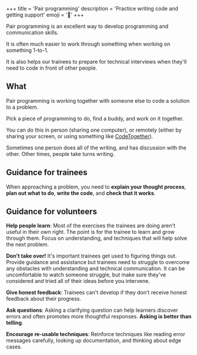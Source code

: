 +++
title = 'Pair programming'
description = 'Practice writing code and getting support'
emoji = '👥'
+++

Pair programming is an excellent way to develop programming and communication skills.

It is often much easier to work through something when working on something 1-to-1.

It is also helps our trainees to prepare for technical interviews when they'll need to code in front of other people.

## What

Pair programming is working together with someone else to code a solution to a problem.

Pick a piece of programming to do, find a buddy, and work on it together.

You can do this in person (sharing one computer), or remotely (either by sharing your screen, or using something like [CodeTogether](https://marketplace.visualstudio.com/items?itemName=genuitecllc.codetogether)).

Sometimes one person does all of the writing, and has discussion with the other. Other times, people take turns writing.

## Guidance for trainees

When approaching a problem, you need to **explain your thought process**, **plan out what to do**, **write the code**, and **check that it works**.

## Guidance for volunteers

**Help people learn**: Most of the exercises the trainees are doing aren't useful in their own right. The point is for the trainee to learn and grow through them. Focus on understanding, and techniques that will help solve the next problem.

**Don't take over!** It's important trainees get used to figuring things out. Provide guidance and assistance but trainees need to struggle to overcome any obstacles with understanding and technical communication. It can be uncomfortable to watch someone struggle, but make sure they've considered and tried all of their ideas before you intervene.

**Give honest feedback**: Trainees can't develop if they don't receive honest feedback about their progress.

**Ask questions**: Asking a clarifying question can help learners discover errors and often promotes more thoughtful responses. **Asking is better than telling**.

**Encourage re-usable techniques**: Reinforce techniques like reading error messages carefully, looking up documentation, and thinking about edge cases.
